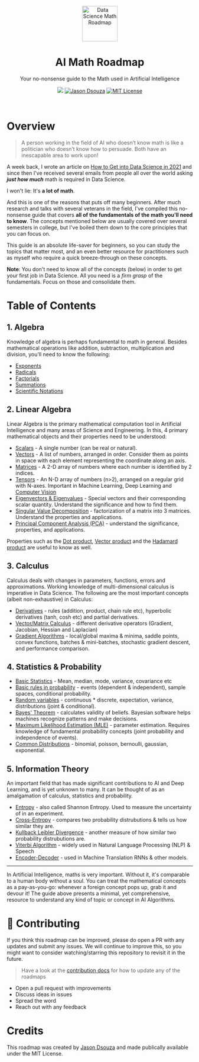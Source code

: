 <p align="center">
  <a href="https://github.com/jasmcaus/ai-math-roadmap">
    <img src="https://uploads-ssl.webflow.com/58e6a2b25c28230d367487ad/5c32232ecb585fcc5c4645e1_icon_machine-learning.svg" alt="Data Science Math Roadmap" width="96" height="96">
  </a>
  <h1 align="center">AI Math Roadmap</h1>
  <p align="center">Your no-nonsense guide to the Math used in Artificial Intelligence</p>
  <p align="center">
      <a href="http://bit.ly/ai-math-roadmap" target="_blank"><img src="https://img.shields.io/badge/tweet-blue.svg?logo=twitter&logoColor=white" style="display: inherit;"/></a>
      <a href="https://github.com/jasmcaus" target="_blank"><img alt="Jason Dsouza" src="https://img.shields.io/badge/Author-jasmcaus-blue.svg" style="display: inherit;"/></a>
<a href="https://opensource.org/licenses/MIT/" target="_blank"><img alt="MIT License" src="https://img.shields.io/badge/License-MIT-blue.svg" style="display: inherit;"/></a>
  </p>
  <br>
</p>


# Overview 
<blockquote>
A person working in the field of AI who doesn’t know math is like a politician who doesn’t know how to persuade. Both have an inescapable area to work upon!
</blockquote>

A week back, I wrote an article on [How to Get into Data Science in 2021](https://jasmcaus.medium.com) and since then I've received several emails from people all over the world asking ***just how much*** math is required in Data Science. 

I won't lie: It's **a lot of math**. 

And this is one of the reasons that puts off many beginners. After much research and talks with several veterans in the field, I've compiled this no-nonsense guide that covers **all of the fundamentals of the math you'll need to know**. The concepts mentioned below are usually covered over several semesters in college, but I've boiled them down to the core principles that you can focus on. 

This guide is an absolute life-saver for beginners, so you can study the topics that matter most, and an even better resource for practitioners such as myself who require a quick breeze-through on these concepts.

**Note**: You don't need to know all of the concepts (below) in order to get your first job in Data Science. All you need is a *firm grasp* of the fundamentals. Focus on those and consolidate them. 


# Table of Contents 

## 1. Algebra
Knowledge of algebra is perhaps fundamental to math in general. Besides mathematical operations like addition, subtraction, multiplication and division, you'll need to know the following:

- [Exponents](http://www.mclph.umn.edu/mathrefresh/exponents.html)
- [Radicals](https://tutorial.math.lamar.edu/classes/alg/Radicals.aspx)
- [Factorials](https://www.youtube.com/watch?v=pGg40oiQsUk&feature=youtu.be)
- [Summations](https://www.youtube.com/watch?v=LDfaYXXAcHY&feature=youtu.be)
- [Scientific Notations](https://www.khanacademy.org/math/pre-algebra/pre-algebra-exponents-radicals)


## 2. Linear Algebra
Linear Algebra is the primary mathematical computation tool in Artificial Intelligence and many areas of Science and Engineering. In this, 4 primary mathematical objects and their properties need to be understood:
- [Scalars](http://www.sciencebits.com/vector_algebra) - A single number (can be real or natural).
- [Vectors](http://www.sciencebits.com/vector_algebra) - A list of numbers, arranged in order. Consider them as points in space with each element representing the coordinate along an axis.
- [Matrices](https://www.mathsisfun.com/algebra/matrix-introduction.html) - A 2-D array of numbers where each number is identified by 2 indices.
- [Tensors](https://mathworld.wolfram.com/Tensor.html) - An N-D array of numbers (n>2), arranged on a regular grid with N-axes. Important in Machine Learning, Deep Learning and [Computer Vision](https://github.com/jasmcaus/caer)
- [Eigenvectors & Eigenvalues](https://www.mathsisfun.com/algebra/eigenvalue.html) - Special vectors and their corresponding scalar quantity. Understand the significance and how to find them.
- [Singular Value Decomposition](https://web.mit.edu/be.400/www/SVD/Singular_Value_Decomposition.htm) - factorization of a matrix into 3 matrices. Understand the properties and applications. 
- [Principal Component Analysis (PCA)](https://royalsocietypublishing.org/doi/10.1098/rsta.2015.0202) - understand the significance, properties, and applications.

Properties such as the [Dot product](https://betterexplained.com/articles/vector-calculus-understanding-the-dot-product/), [Vector product](http://hyperphysics.phy-astr.gsu.edu/hbase/vvec.html) and the [Hadamard product](https://handwiki.org/wiki/Hadamard_product_(matrices)) are useful to know as well.


## 3. Calculus
Calculus deals with changes in parameters, functions, errors and approximations. Working knowledge of multi-dimensional calculus is imperative in Data Science. The following are the most important concepts (albeit non-exhaustive) in Calculus:
- [Derivatives](https://www.mathsisfun.com/calculus/derivatives-introduction.html) - rules (addition, product, chain rule etc), hyperbolic derivatives (tanh, cosh etc) and partial derivatives.
- [Vector/Matrix Calculus](http://www.personal.rdg.ac.uk/~sis01xh/teaching/CY4C9/ANN3.pdf) - different derivative operators (Gradient, Jacobian, Hessian and Laplacian)
- [Gradient Algorithms](https://towardsdatascience.com/gradient-descent-algorithm-and-its-variants-10f652806a3) - local/global maxima & minima, saddle points, convex functions, batches & mini-batches, stochastic gradient descent, and performance comparison.

## 4. Statistics & Probability
- [Basic Statistics](https://www.dummies.com/education/math/statistics/statistics-for-dummies-cheat-sheet/) - Mean, median, mode, variance, covariance etc
- [Basic rules in probability](http://www.milefoot.com/math/stat/prob-rules.htm) - events (dependent & independent), sample spaces, conditional probability.
- [Random variables](https://www.khanacademy.org/math/statistics-probability/random-variables-stats-library) - continuous * discrete, expectation, variance, distributions (joint & conditional).
- [Bayes' Theorem](https://blogs.scientificamerican.com/cross-check/bayes-s-theorem-what-s-the-big-deal/) - calculates validity of beliefs. Bayesian software helps machines recognize patterns and make decisions.
- [Maximum Likelihood Estimation (MLE)](https://towardsdatascience.com/probability-concepts-explained-maximum-likelihood-estimation-c7b4342fdbb1) - parameter estimation. Requires knowledge of fundamental probability concepts (joint probability and independence of events).
- [Common Distributions](https://www.stat.tamu.edu/~twehrly/611/distab.pdf) - binomial, poisson, bernoulli, gaussian, exponential.

## 5. Information Theory
An important field that has made significant contributions to AI and Deep Learning, and is yet unknown to many. It can be thought of as an amalgamation of calculus, statistics and probability. 
- [Entropy](https://mathoverflow.net/questions/146463/what-is-entropy-really) - also called Shannon Entropy. Used to measure the uncertainty of in an experiment. 
- [Cross-Entropy](https://machinelearningmastery.com/cross-entropy-for-machine-learning) - compares two probability distrubutions & tells us how similar they are.
- [Kullback Leibler Divergence](https://www.countbayesie.com/blog/2017/5/9/kullback-leibler-divergence-explained) - another measure of how similar two probability distrubutions are.
- [Viterbi Algorithm](https://www.cis.upenn.edu/~cis262/notes/Example-Viterbi-DNA.pdf) - widely used in Natural Language Processing (NLP) & Speech
- [Encoder-Decoder](https://hackernoon.com/information-theory-of-neural-networks-c96a0f0a8d9) - used in Machine Translation RNNs & other models.

--------------------------------------------------------------------------------

In Artificial Intelligence, maths is very important. Without it, it's comparable to a human body without a soul. You can treat the mathematical concepts as a pay-as-you-go: whenever a foreign concept pops up, grab it and devour it! The guide above presents a minimal, yet comprehensive, resource to understand any kind of topic or concept in AI Algorithms.

# 🙌 Contributing

If you think this roadmap can be improved, please do open a PR with any updates and submit any issues. We will continue to improve this, so you might want to consider watching/starring this repository to revisit it in the future.

> Have a look at the [contribution docs](./CONTRIBUTING.md) for how to update any of the roadmaps

* Open a pull request with improvements
* Discuss ideas in issues
* Spread the word
* Reach out with any feedback

# Credits
This roadmap was created by [Jason Dsouza](https://github.com/jasmcaus) and made publically available under the MIT License. 